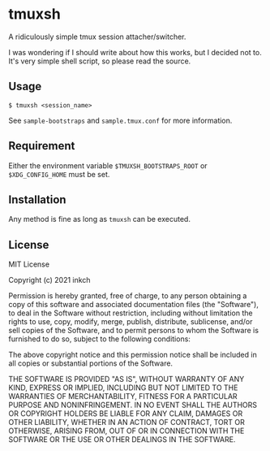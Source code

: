 # tmuxsh

A ridiculously simple tmux session attacher/switcher.

I was wondering if I should write about how this works, but I decided not to. It's very simple shell
script, so please read the source.


## Usage

```
$ tmuxsh <session_name>
```

See `sample-bootstraps` and `sample.tmux.conf` for more information.


## Requirement

Either the environment variable `$TMUXSH_BOOTSTRAPS_ROOT` or `$XDG_CONFIG_HOME`
must be set.



## Installation

Any method is fine as long as `tmuxsh` can be executed.



## License

MIT License

Copyright (c) 2021 inkch

Permission is hereby granted, free of charge, to any person obtaining a copy of
this software and associated documentation files (the "Software"), to deal in
the Software without restriction, including without limitation the rights to
use, copy, modify, merge, publish, distribute, sublicense, and/or sell copies
of the Software, and to permit persons to whom the Software is furnished to do
so, subject to the following conditions:

The above copyright notice and this permission notice shall be included in all
copies or substantial portions of the Software.

THE SOFTWARE IS PROVIDED "AS IS", WITHOUT WARRANTY OF ANY KIND, EXPRESS OR
IMPLIED, INCLUDING BUT NOT LIMITED TO THE WARRANTIES OF MERCHANTABILITY,
FITNESS FOR A PARTICULAR PURPOSE AND NONINFRINGEMENT. IN NO EVENT SHALL THE
AUTHORS OR COPYRIGHT HOLDERS BE LIABLE FOR ANY CLAIM, DAMAGES OR OTHER
LIABILITY, WHETHER IN AN ACTION OF CONTRACT, TORT OR OTHERWISE, ARISING FROM,
OUT OF OR IN CONNECTION WITH THE SOFTWARE OR THE USE OR OTHER DEALINGS IN THE
SOFTWARE.
